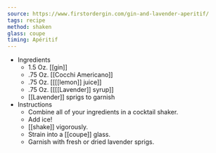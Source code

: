 ```yaml
---
source: https://www.firstordergin.com/gin-and-lavender-aperitif/
tags: recipe
method: shaken
glass: coupe
timing: Apéritif
---
```


- Ingredients
	- 1.5 Oz. [[gin]]
	- .75 Oz. [[Cocchi Americano]]
	- .75 Oz. [[[[lemon]] juice]]
	- .75 Oz. [[[[Lavender]] syrup]]
	- [[Lavender]] sprigs to garnish
- Instructions
	- Combine all of your ingredients in a cocktail shaker.
	- Add ice!
	- [[shake]] vigorously.
	- Strain into a [[coupe]] glass.
	- Garnish with fresh or dried lavender sprigs.